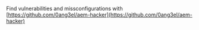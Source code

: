 

 


Find vulnerabilities and missconfigurations with [https://github.com/0ang3el/aem-hacker](https://github.com/0ang3el/aem-hacker)



 


